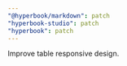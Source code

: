 ```yaml
---
"@hyperbook/markdown": patch
"hyperbook-studio": patch
"hyperbook": patch
---
```


Improve table responsive design.
